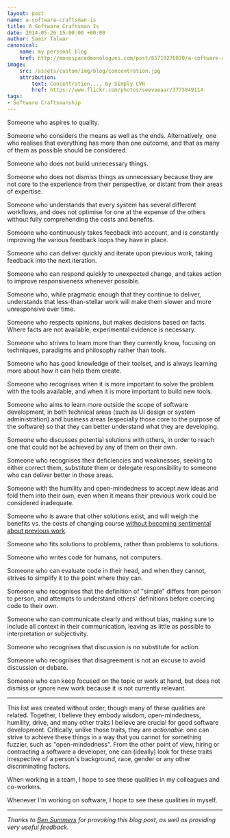 ```yaml
---
layout: post
name: a-software-craftsman-is
title: A Software Craftsman Is
date: 2014-05-26 15:00:00 +00:00
author: Samir Talwar
canonical:
    name: my personal blog
    href: http://monospacedmonologues.com/post/85719270870/a-software-craftsman-is
image:
    src: /assets/custom/img/blog/concentration.jpg
    attribution:
        text: Concentration..., by Simply CVR
        href: https://www.flickr.com/photos/seeveeaar/3773849114
tags:
- Software Craftsmanship
---
```


Someone who aspires to quality.

Someone who considers the means as well as the ends. Alternatively, one who realises that everything has more than one outcome, and that as many of them as possible should be considered.

Someone who does not build unnecessary things.

Someone who does not dismiss things as unnecessary because they are not core to the experience from their perspective, or distant from their areas of expertise.

Someone who understands that every system has several different workflows, and does not optimise for one at the expense of the others without fully comprehending the costs and benefits.

Someone who continuously takes feedback into account, and is constantly improving the various feedback loops they have in place.

Someone who can deliver quickly and iterate upon previous work, taking feedback into the next iteration.

Someone who can respond quickly to unexpected change, and takes action to improve responsiveness whenever possible.

Someone who, while pragmatic enough that they continue to deliver, understands that less-than-stellar work will make them slower and more unresponsive over time.

Someone who respects opinions, but makes decisions based on facts. Where facts are not available, experimental evidence is necessary.

Someone who strives to learn more than they currently know, focusing on techniques, paradigms and philosophy rather than tools.

Someone who has good knowledge of their toolset, and is always learning more about how it can help them create.

Someone who recognises when it is more important to solve the problem with the tools available, and when it is more important to build new tools.

Someone who aims to learn more outside the scope of software development, in both technical areas (such as UI design or system administration) and business areas (especially those core to the purpose of the software) so that they can better understand what they are developing.

Someone who discusses potential solutions with others, in order to reach one that could not be achieved by any of them on their own.

Someone who recognises their deficiencies and weaknesses, seeking to either correct them, substitute them or delegate responsibility to someone who can deliver better in those areas.

Someone with the humility and open-mindedness to accept new ideas and fold them into their own, even when it means their previous work could be considered inadequate.

Someone who is aware that other solutions exist, and will weigh the benefits vs. the costs of changing course [without becoming sentimental about previous work](http://en.wikipedia.org/wiki/Escalation_of_commitment).

Someone who fits solutions to problems, rather than problems to solutions.

Someone who writes code for humans, not computers.

Someone who can evaluate code in their head, and when they cannot, strives to simplify it to the point where they can.

Someone who recognises that the definition of "simple" differs from person to person, and attempts to understand others' definitions before coercing code to their own.

Someone who can communicate clearly and without bias, making sure to include all context in their communication, leaving as little as possible to interpretation or subjectivity.

Someone who recognises that discussion is no substitute for action.

Someone who recognises that disagreement is not an excuse to avoid discussion or debate.

Someone who can keep focused on the topic or work at hand, but does not dismiss or ignore new work because it is not currently relevant.

---

This list was created without order, though many of these qualities are related. Together, I believe they embody wisdom, open-mindedness, humility, drive, and many other traits I believe are crucial for good software development. Critically, unlike those traits, they are *actionable*: one can strive to achieve these things in a way that you cannot for something fuzzier, such as "open-mindedness". From the other point of view, hiring or contracting a software a developer, one can (ideally) look for these traits irrespective of a person's background, race, gender or any other discriminating factors.

When working in a team, I hope to see these qualities in my colleagues and co-workers.

Whenever I'm working on software, I hope to see these qualities in myself.

---

*Thanks to [Ben Summers](https://twitter.com/bensummers) for provoking this blog post, as well as providing very useful feedback.*
